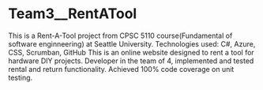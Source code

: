 # Team3__RentATool
This is a Rent-A-Tool project from CPSC 5110 course(Fundamental of software enginneering) at Seattle University. 
Technologies used: C#, Azure, CSS, Scrumban, GitHub
This is an online website designed to rent a tool for hardware DIY projects.
Developer in the team of 4, implemented and tested rental and return functionality.
Achieved 100% code coverage on unit testing.
